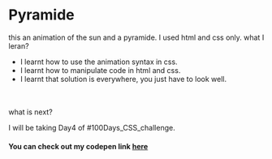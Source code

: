 # Pyramide
this an animation of the sun and a pyramide. I used html and css only.
what I leran? 
  <ul>
  <li>I learnt how to use the animation syntax in css.</li>
  <li>I learnt how to manipulate code in html and css.</li>
  <li>I learnt that solution is everywhere, you just have to look well.</li>
  </ul><br><br>
  what is next?
  <p>I will be taking Day4 of #100Days_CSS_challenge.</p>
  <h4>You can check out my codepen link <a href="https://codepen.io/mybebe1/pen/MWrEYrB">here</a></h4
 
  
